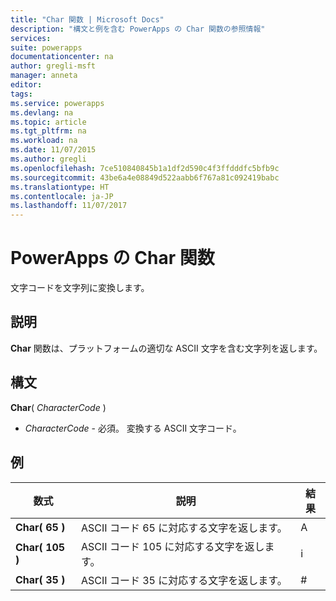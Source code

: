 ```yaml
---
title: "Char 関数 | Microsoft Docs"
description: "構文と例を含む PowerApps の Char 関数の参照情報"
services: 
suite: powerapps
documentationcenter: na
author: gregli-msft
manager: anneta
editor: 
tags: 
ms.service: powerapps
ms.devlang: na
ms.topic: article
ms.tgt_pltfrm: na
ms.workload: na
ms.date: 11/07/2015
ms.author: gregli
ms.openlocfilehash: 7ce510840845b1a1df2d590c4f3ffdddfc5bfb9c
ms.sourcegitcommit: 43be6a4e08849d522aabb6f767a81c092419babc
ms.translationtype: HT
ms.contentlocale: ja-JP
ms.lasthandoff: 11/07/2017
---
```

# <a name="char-function-in-powerapps"></a>PowerApps の Char 関数
文字コードを文字列に変換します。

## <a name="description"></a>説明
**Char** 関数は、プラットフォームの適切な ASCII 文字を含む文字列を返します。

## <a name="syntax"></a>構文
**Char**( *CharacterCode* )

* *CharacterCode* - 必須。 変換する ASCII 文字コード。

## <a name="examples"></a>例
| 数式 | 説明 | 結果 |
| --- | --- | --- |
| **Char( 65 )** |ASCII コード 65 に対応する文字を返します。 |A |
| **Char( 105 )** |ASCII コード 105 に対応する文字を返します。 |i |
| **Char( 35 )** |ASCII コード 35 に対応する文字を返します。 |# |

